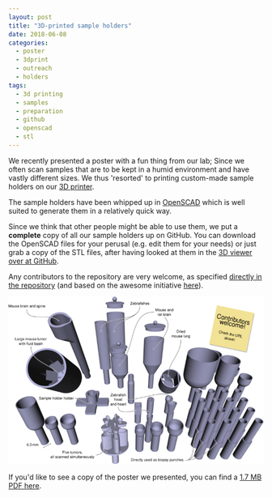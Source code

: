 ```yaml
---
layout: post
title: "3D-printed sample holders"
date: 2018-06-08
categories:
  - poster
  - 3dprint
  - outreach
  - holders
tags:
  - 3d printing
  - samples
  - preparation
  - github
  - openscad
  - stl
---
```


We recently presented a poster with a fun thing from our lab; Since we often scan samples that are to be kept in a humid environment and have vastly different sizes.
We thus 'resorted' to printing custom-made sample holders on our [3D printer](https://formlabs.com/3d-printers/form-2/).

The sample holders have been whipped up in [OpenSCAD](http://www.openscad.org/) which is well suited to generate them in a relatively quick way.

Since we think that other people might be able to use them, we put a **complete** copy of all our sample holders up on GitHub.
You can download the OpenSCAD files for your perusal (e.g. edit them for your needs) or just grab a copy of the STL files, after having looked at them in the [3D viewer over at GitHub](https://github.com/TomoGraphics/Hol3Drs/blob/master/STL/Mouse.Melanoma.Multiple.stl).

Any contributors to the repository are very welcome, as specified [directly in the repository](https://github.com/TomoGraphics/Hol3Drs/blob/master/CONTRIBUTING.md) (and based on the awesome initiative [here](http://contributionswelcome.org/)).

![A sampler of our 3D printed sample holders](/assets/2018/06/08/3dprinted-sample-holders/hol3Dr.png)

If you'd like to see a copy of the poster we presented, you can find a [1.7 MB PDF here](http://wiki.xn--davidhaberthr-7ob.ch/_media/posters/20180417-usermeeting-stl.pdf).
